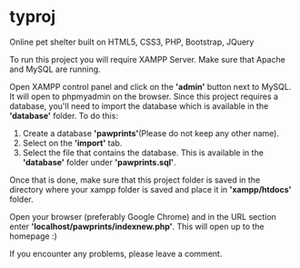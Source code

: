 # typroj
Online pet shelter built on HTML5, CSS3, PHP, Bootstrap, JQuery

To run this project you will require XAMPP Server. Make sure that Apache and MySQL are running.

Open XAMPP control panel and click on the **'admin'** button next to MySQL. It will open to phpmyadmin on the browser. Since this project requires a database, you'll need to import the database which is available in the **'database'** folder. To do this:
1. Create a database **'pawprints'**(Please do not keep any other name).
2. Select on the **'import'** tab.
3. Select the file that contains the database. This is available in the **'database'** folder under **'pawprints.sql'**.

Once that is done, make sure that this project folder is saved in the directory where your xampp folder is saved and place it in **'xampp/htdocs'** folder.

Open your browser (preferably Google Chrome) and in the URL section enter **'localhost/pawprints/indexnew.php'**. This will open up to the homepage :) 

If you encounter any problems, please leave a comment.
